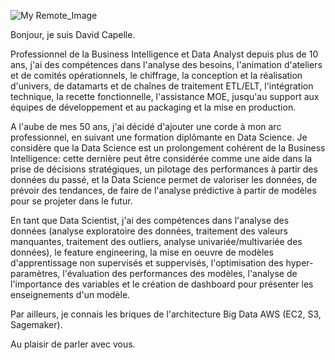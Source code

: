 <!--
**DacodacMLDS/DacodacMLDS** is a ✨ _special_ ✨ repository because its `README.md` (this file) appears on your GitHub profile.

Here are some ideas to get you started:

- 🔭 I’m currently working on ...
- 🌱 I’m currently learning ...
- 👯 I’m looking to collaborate on ...
- 🤔 I’m looking for help with ...
- 💬 Ask me about ...
- 📫 How to reach me: ...
- 😄 Pronouns: ...
- ⚡ Fun fact: ...
-->


![My Remote_Image](https://drive.google.com/uc?export=view&id=1htQS0bX2W7qmV6Gt9Xmvem9JhD8g_EIX)

Bonjour, je suis David Capelle.

Professionnel de la Business Intelligence et Data Analyst depuis plus de 10 ans, j'ai des compétences dans l'analyse des besoins, l'animation d'ateliers et de comités opérationnels, le chiffrage, la conception et la réalisation d'univers, de datamarts et de chaînes de traitement ETL/ELT, l'intégration technique, la recette fonctionnelle, l'assistance MOE, jusqu'au support aux équipes de développement et au packaging et la mise en production.

A l'aube de mes 50 ans, j'ai décidé d'ajouter une corde à mon arc professionnel, en suivant une formation diplômante en Data Science. Je considère que la Data Science est un prolongement cohérent de la Business Intelligence: cette dernière peut être considérée comme une aide dans la prise de décisions stratégiques, un pilotage des performances à partir des données du passé, et la Data Science permet de valoriser les données, de prévoir des tendances, de faire de l'analyse prédictive à partir de modèles pour se projeter dans le futur.

En tant que Data Scientist, j'ai des compétences dans l'analyse des données (analyse exploratoire des données, traitement des valeurs manquantes, traitement des outliers, analyse univariée/multivariée des données), le feature engineering, la mise en oeuvre de modèles d'apprentissage non supervisés et suppervisés, l'optimisation des hyper-paramètres, l'évaluation des performances des modèles, l'analyse de l'importance des variables et le création de dashboard pour présenter les enseignements d'un modèle.

Par ailleurs, je connais les briques de l'architecture Big Data AWS (EC2, S3, Sagemaker).

Au plaisir de parler avec vous.
